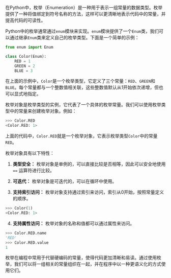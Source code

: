 在Python中，枚举（Enumeration）是一种用于表示一组常量的数据类型。枚举提供了一种将值绑定到符号名称的方法，这样可以更清晰地表示代码中的常量，并提高代码的可读性。

Python中的枚举通常通过`enum`模块来实现。`enum`模块提供了一个`Enum`类，我们可以通过继承`Enum`类来定义自己的枚举类型。下面是一个简单的示例：

```python
from enum import Enum

class Color(Enum):
    RED = 1
    GREEN = 2
    BLUE = 3
```

在上面的示例中，`Color`是一个枚举类型，它定义了三个常量：`RED`、`GREEN`和`BLUE`。每个常量都与一个整数值相关联，这些整数值默认从1开始依次递增，但也可以显式地指定。

枚举对象是枚举类型的实例，它代表了一个具体的枚举常量。我们可以使用枚举类型中的常量来创建枚举对象。例如：

```python
>>> Color.RED
<Color.RED: 1>
```

上面的代码中，`Color.RED`就是一个枚举对象，它表示枚举类型`Color`中的常量`RED`。

枚举对象具有以下特性：

1. **类型安全：** 枚举对象是单例的，可以直接比较是否相等，因此可以安全地使用 `==` 运算符进行比较。

2. **可迭代：** 枚举对象是可迭代的，可以在循环中使用。

3. **支持索引访问：** 枚举对象支持通过索引来访问，索引从0开始，按照常量定义的顺序。

```python
>>> Color(1)
<Color.RED: 1>
```

4. **支持属性访问：** 枚举对象的名称和值都可以通过属性来访问。

```python
>>> Color.RED.name
'RED'
>>> Color.RED.value
1
```

枚举在编程中常用于代替硬编码的常量，使得代码更加清晰和易读。通过使用枚举，我们可以将一组相关的常量组织在一起，并在程序中以一种更语义化的方式使用它们。